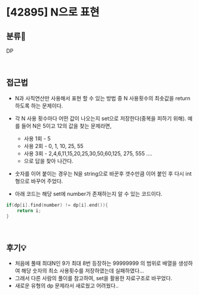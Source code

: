 # [42895] N으로 표현
## 분류💁

DP

</br>

## 접근법
- N과 사칙연산만 사용해서 표현 할 수 있는 방법 중 N 사용횟수의 최솟값을 return 하도록 하는 문제이다.
- 각 N 사용 횟수마다 어떤 값이 나오는지 set으로 저장한다(중복을 피하기 위해). 예를 들어 N은 5이고 12의 값을 찾는 문제라면,
    * 사용 1회 - 5
    * 사용 2회 - 0, 1, 10, 25, 55
    * 사용 3회 - 2,4,6,11,15,20,25,30,50,60,125, 275, 555 .... 
    * 으로 답을 찾아 나간다. 

- 숫자를 이어 붙이는 경우는 N을 string으로 바꾼후 갯수만큼 이어 붙인 후 다시 int 형으로 바꾸어 주었다.
- 아래 코드는 해당 set에 number가 존재하는지 알 수 있는 코드이다.
```cpp
if(dp[i].find(number) != dp[i].end()){
    return i;
}
```

</br>

## 후기💡

- 처음에 풀때 최대N인 9가 최대 8번 등장하는 99999999 의 범위로 배열을 생성하여 해당 숫자의 최소 사용횟수를 저장하였는데 실패하였다...
- 그래서 다른 사람의 풀이를 참고하여, set을 활용한 자료구조로 바꾸었다.
- 새로운 유형의 dp 문제라서 새로웠고 어려웠다..
